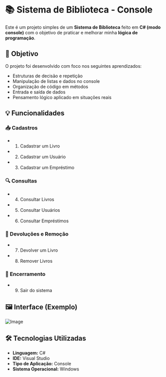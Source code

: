 # 📚 Sistema de Biblioteca - Console

Este é um projeto simples de um **Sistema de Biblioteca** feito em **C# (modo console)** com o objetivo de praticar e melhorar minha **lógica de programação**.


## 🎯 Objetivo

O projeto foi desenvolvido com foco nos seguintes aprendizados:

- Estruturas de decisão e repetição  
- Manipulação de listas e dados no console  
- Organização de código em métodos  
- Entrada e saída de dados  
- Pensamento lógico aplicado em situações reais


## 💡 Funcionalidades

### 📥 Cadastros
- 1. Cadastrar um Livro  
- 2. Cadastrar um Usuário  
- 3. Cadastrar um Empréstimo  

### 🔍 Consultas
- 4. Consultar Livros  
- 5. Consultar Usuários  
- 6. Consultar Empréstimos  

### 🔄 Devoluções e Remoção
- 7. Devolver um Livro  
- 8. Remover Livros  

### 🚪 Encerramento
- 9. Sair do sistema  


## 🖼️ Interface (Exemplo)

![Image](https://github.com/user-attachments/assets/9155b9be-d40a-4c40-acdd-3bdf9d8276a2)


## 🛠 Tecnologias Utilizadas

- **Linguagem:** C#  
- **IDE:** Visual Studio  
- **Tipo de Aplicação:** Console  
- **Sistema Operacional:** Windows  


